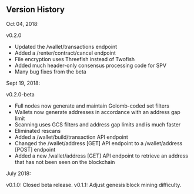 Version History
---------------

Oct 04, 2018:

v0.2.0
- Updated the /wallet/transactions endpoint
- Added a /renter/contract/cancel endpoint
- File encryption uses Threefish instead of Twofish
- Added much header-only consensus processing code for SPV
- Many bug fixes from the beta

Sept 19, 2018:

v0.2.0-beta
- Full nodes now generate and maintain Golomb-coded set filters
- Wallets now generate addresses in accordance with an address gap limit
- Scanning uses GCS filters and address gap limits and is much faster
- Eliminated rescans
- Added a /wallet/build/transaction API endpoint
- Changed the /wallet/address [GET] API endpoint to a /wallet/address [POST] endpoint
- Added a new /wallet/address [GET] API endpoint to retrieve an address that has not been seen on the blockchain

July 2018:

v0.1.0: Closed beta release.
v0.1.1: Adjust genesis block mining difficulty.
